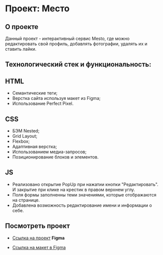 # Проект: Место
## О проекте
Данный проект - интерактивный сервис Mesto, где можно редактировать свой профиль, добавлять фотографии, удалять их и ставить лайки.

## Технологический стек и функциональность:

## HTML
* Семантические теги;
* Верстка сайта используя макет из Figma;
* Использование Perfect Pixel.

## CSS
* БЭМ Nested;
* Grid Layout;
* Flexbox;
* Адаптивная верстка;
* Использованием медиа-запросов;
* Позиционирование блоков и элементов.

## JS
* Реализовано открытие PopUp при нажатии кнопки "Редактировать". И закрытие при клике на крестик в правом верхнем углу.
* Поля формы заполненны теми значениями, которые отображаются на странице.
* Добавлена возможность редактирование имени и информации о себе.

## Посмотреть проект
* [Ссылка на проект](https://birddrozd.github.io/mesto/)
**Figma**

* [Ссылка на макет в Figma](https://www.figma.com/file/2cn9N9jSkmxD84oJik7xL7/JavaScript.-Sprint-4?node-id=0%3A1)
